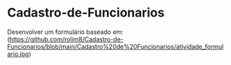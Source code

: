 # Cadastro-de-Funcionarios

Desenvolver um formulário baseado em:
(https://github.com/rolim8/Cadastro-de-Funcionarios/blob/main/Cadastro%20de%20Funcionarios/atividade_formulario.jpg)
